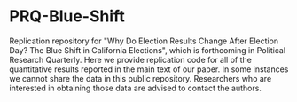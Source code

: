 # PRQ-Blue-Shift
Replication repository for "Why Do Election Results Change After Election Day? The Blue Shift in California Elections", which is forthcoming in Political Research Quarterly.  Here we provide replication code for all of the quantitative results reported in the main text of our paper.  In some instances we cannot share the data in this public repository.  Researchers who are interested in obtaining those data are advised to contact the authors.

